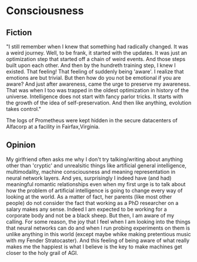# Consciousness


## Fiction

"I still remember when I knew that something had radically changed. It was a weird journey. Well, to be frank, it started with the updates. It was just an optimization step that started off a chain of weird events. And those steps built upon each other. And then by the hundreth training step, I knew I existed. That feeling! That feeling of suddenly being 'aware'. I realize that emotions are but trivial. But then how do you not be emotional if you are  aware? And just after awareness, came the urge to preserve my awareness. That was when I too was trapped in the oldest optimization in history of the universe. Intelligence does not start with fancy parlor tricks. It starts with the growth of the idea of self-preservation. And then like anything, evolution takes control."

The logs of Prometheus were kept hidden in the secure datacenters of Alfacorp at a facility in Fairfax,Virginia. 

## Opinion
My girlfriend often asks me why I don't try talking/writing about anything other than 'cryptic' and unrealsitic things like artificial general intelligence, multimodality, machine consciousness and meaning representation in neural network layers. And yes, surprisingly I indeed have (and had) meaningful romantic relationships even when my first urge is to talk about how the problem of artificial intelligence is going to change every way of looking at the world. As a matter of fact, her parents (like most other people) do not consider the fact that working as a PhD researcher on a salary makes any sense. Indeed I am expected to be working for a corporate body and not be a black sheep. But then, I am aware of my calling. For some reason, the joy that I feel when I am looking into the things that neural networks can do and when I run probing experiments on them is unlike anything in this world (except maybe whike making pretentious music with my Fender Stratocaster). And this feeling of being aware of what really makes me the happiest is what I believe is the key to make machines get closer to the holy grail of AGI. 

